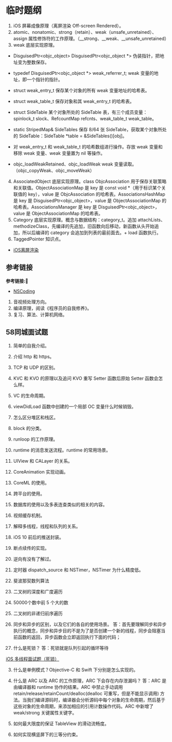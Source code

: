 #  临时题纲

1. iOS 屏幕成像原理（离屏渲染 Off-screen Rendered）。
2. atomic、nonatomic、strong（retain）、weak（unsafe_unretained）、assign 属性修饰符的工作原理。（\_\_strong、\_\_weak、\_\_unsafe_unretained）
3. weak 底层实现原理。
  + DisguisedPtr<objc_object> DisguisedPtr<objc_object *> 伪装指针，把地址变为整数保存。
  + typedef DisguisedPtr<objc_object *> weak_referrer_t; weak 变量的地址，即一个指针的指针。
  + struct weak_entry_t 保存某个对象的所有 weak 变量地址的哈希表。
  + struct weak_table_t 保存对象和其 weak_entry_t 的哈希表。
  + struct SideTable 某个对象所处的 SideTable 表，有三个成员变量：spinlock_t slock、RefcountMap refcnts、weak_table_t weak_table。
  + static StripedMap<SideTable>& SideTables 保存 8/64 张 SideTable，获取某个对象所处的 SideTable：SideTable *table = &SideTables()[obj]。
  
  + 对 weak_entry_t 和 weak_table_t 的哈希数组进行操作。存放 weak 变量和移除 weak 变量、weak 变量置为 nil 等操作。
  
  + objc_loadWeakRetained、objc_loadWeak weak 变量读取。（objc_copyWeak、objc_moveWeak）
  
4. AssociatedObject 底层实现原理。class ObjcAssociation 用于保存关联策略和关联值。ObjectAssociationMap 是 key 是 const void *（用于标识某个关联值的 key），value 是 ObjcAssociation 的哈希表。AssociationsHashMap 是 key 是 DisguisedPtr<objc_object>，value 是 ObjectAssociationMap 的哈希表。AssociationsManager 是 key 是 DisguisedPtr<objc_object>，value 是 ObjectAssociationMap 的哈希表。
5. Category 底层实现原理。概念与数据结构：category_t。追加 attachLists、methodizeClass，先编译的先追加，旧函数向后移动，新函数从头开始追加，所以后编译的 category 会追加到列表的最前面去。+ load 函数执行。
6. TaggedPointer 知识点。


+ [iOS离屏渲染](https://juejin.cn/post/6847902220248170510)


## 参考链接
**参考链接:🔗**
+ [NSCoding](https://developer.apple.com/library/archive/documentation/LegacyTechnologies/WebObjects/WebObjects_3.5/Reference/Frameworks/ObjC/Foundation/Protocols/NSCoding/Description.html#//apple_ref/occ/intf/NSCoding)


1. 音视频处理方向。
2. 编译原理，阅读《程序员的自我修养》。
3. 复习、算法、计算机网络。

## 58同城面试题
1. 简单的自我介绍。
2. 介绍 http 和 https。
3. TCP 和 UDP 的区别。
4. KVC 和 KVO 的原理以及追问 KVO 重写 Setter 函数后原始 Setter 函数会怎么样。
5. VC 的生命周期。
6. viewDidLoad 函数中创建的一个局部 OC 变量什么时候销毁。
7. 怎么区分堆区和栈区。
8. block 的分类。
9. runloop 的工作原理。
10. runtime 的消息发送流程。runtime 的常用场景。
11. UIView 和 CALayer 的关系。
12. CoreAnimation 实现动画。
13. CoreML 的使用。
14. 跨平台的使用。
15. 数据库的使用以及多表连查类似的相关的内容。
16. 视频缓存机制。
17. 解释多线程，线程和队列的关系。
18. iOS 10 前后的推送封装。
19. 断点续传的实现。
20. 逆向有没有了解过。
21. 定时器 dispatch_source 和 NSTimer，NSTimer 为什么精度低。

1. 斐波那契数列算法
2. 二叉树的深度和广度遍历
3. 50000个数中前 5 个大的数
4. 二叉树的非递归前序遍历


1. 同步和异步的区别，以及它们的各自的使用场景。
答：首先要理解同步和异步执行的概念，同步和异步目的不是为了是否创建一个新的线程，同步会阻塞当前函数的返回，异步函数会立即返回执行下面的代码；

2. 什么是死锁？
答：死锁就是队列引起的循环等待

[iOS 多线程面试题（死锁）](https://www.jianshu.com/p/1f1b9516c631)

3. 什么是单例模式？Objective-C 和 Swift 下分别是怎么实现的。

4. 什么是 ARC 以及 ARC 的工作原理，ARC 下会存在内存泄漏吗？
答：ARC 是由编译器和 runtime 协作的结果。ARC 中禁止手动调用 retain/release/retainCount/dealloc(dealloc 可重写，但是不能显示调用) 方法。当我们编译源码时，编译器会分析源码中每个对象的生命周期，然后基于这些对象的生命周期，来添加相应的引用计数操作代码。ARC 中新增了 weak/strong 关键属性关键字。

5. 如何最大限度的保证 TableView 的滑动流畅度。
6. 如何实现横竖屏下的三等分约束。
